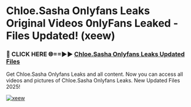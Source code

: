 # Chloe.Sasha Onlyfans Leaks Original Videos 0nlyFans Leaked - Files Updated! (xeew)

<h3>🔴 CLICK HERE 🌐==►► <a href="https://tinyurl.com/x26r9saj" rel="nofollow">Chloe.Sasha Onlyfans Leaks Updated Files</a></h3>

Get Chloe.Sasha Onlyfans Leaks and all content. Now you can access all videos and pictures of Chloe.Sasha Onlyfans Leaks. New Updated Files 2025!

[![xeew](https://i.imgur.com/LkgZPqh.gif)](https://tinyurl.com/x26r9saj)
